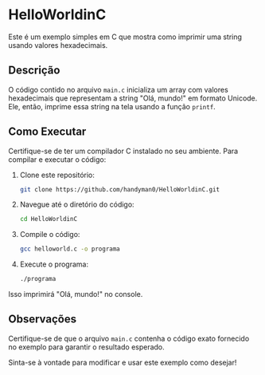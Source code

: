 # HelloWorldinC

Este é um exemplo simples em C que mostra como imprimir uma string usando valores hexadecimais.

## Descrição

O código contido no arquivo `main.c` inicializa um array com valores hexadecimais que representam a string "Olá, mundo!" em formato Unicode. Ele, então, imprime essa string na tela usando a função `printf`.

## Como Executar

Certifique-se de ter um compilador C instalado no seu ambiente. Para compilar e executar o código:

1. Clone este repositório:

    ```bash
    git clone https://github.com/handyman0/HelloWorldinC.git
    ```

2. Navegue até o diretório do código:

    ```bash
    cd HelloWorldinC
    ```

3. Compile o código:

    ```bash
    gcc helloworld.c -o programa
    ```

4. Execute o programa:

    ```bash
    ./programa
    ```

Isso imprimirá "Olá, mundo!" no console.

## Observações

Certifique-se de que o arquivo `main.c` contenha o código exato fornecido no exemplo para garantir o resultado esperado.

Sinta-se à vontade para modificar e usar este exemplo como desejar!

